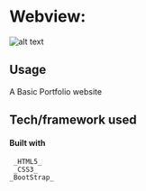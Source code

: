 # Webview:
![alt text](https://github.com/amelia2802/Portfolio/blob/master/img/dplnd.jpg?raw=true)


## Usage
 A Basic Portfolio website
 
  ## Tech/framework used
  #### Built with
   ```
    _HTML5_
    _CSS3_
  _BootStrap_
   ```
